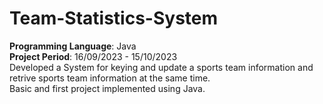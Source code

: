 # Team-Statistics-System
**Programming Language**: Java
<br/>
**Project Period**: 16/09/2023 - 15/10/2023
<br/>
Developed a System for keying and update a sports team information and retrive sports team information at the same time.
<br/>
Basic and first project implemented using Java.
